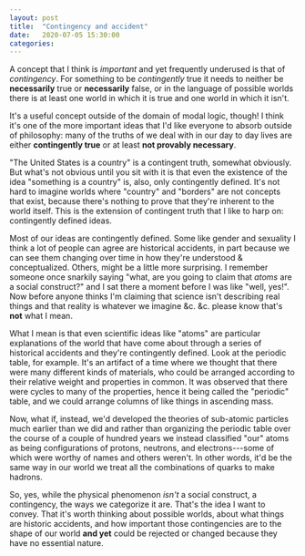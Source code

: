 ```yaml
---
layout: post
title:  "Contingency and accident"
date:   2020-07-05 15:30:00
categories:
---
```


A concept that I think is *important* and yet frequently underused is that of *contingency*. For something to be *contingently* true it needs to neither be **necessarily** true or **necessarily** false, or in the language of possible worlds there is at least one world in which it is true and one world in which it isn't.

It's a useful concept outside of the domain of modal logic, though! I think it's one of the more important ideas that I'd like everyone to absorb outside of philosophy: many of the truths of we deal with in our day to day lives are either **contingently true** or at least **not provably necessary**.

"The United States is a country" is a contingent truth, somewhat obviously. But what's not obvious until you sit with it is that even the existence of the idea "something is a country" is, also, only contingently defined. It's not hard to imagine worlds where "country" and "borders" are not concepts that exist, because there's nothing to prove that they're inherent to the world itself. This is the extension of contingent truth that I like to harp on: contingently defined ideas.

Most of our ideas are contingently defined. Some like gender and sexuality I think a lot of people can agree are historical accidents, in part because we can see them changing over time in how they're understood & conceptualized. Others, might be a little more surprising. I remember someone once snarkily saying "what, are you going to claim that *atoms* are a social construct?" and I sat there a moment before I was like "well, yes!". Now before anyone thinks I'm claiming that science isn't describing real things and that reality is whatever we imagine &c. &c. please know that's **not** what I mean.

What I mean is that even scientific ideas like "atoms" are particular explanations of the world that have come about through a series of historical accidents and they're contingently defined. Look at the periodic table, for example. It's an artifact of a time where we thought that there were many different kinds of materials, who could be arranged according to their relative weight and properties in common. It was observed that there were cycles to many of the properties, hence it being called the "periodic" table, and we could arrange columns of like things in ascending mass.

Now, what if, instead, we'd developed the theories of sub-atomic particles much earlier than we did and rather than organizing the periodic table over the course of a couple of hundred years we instead classified "our" atoms as being configurations of protons, neutrons, and electrons---some of which were worthy of names and others weren't. In other words, it'd be the same way in our world we treat all the combinations of quarks to make hadrons.

So, yes, while the physical phenomenon *isn't* a social construct, a contingency, the ways we categorize it are. That's the idea I want to convey. That it's worth thinking about possible worlds, about what things are historic accidents, and how important those contingencies are to the shape of our world **and yet** could be rejected or changed because they have no essential nature.
